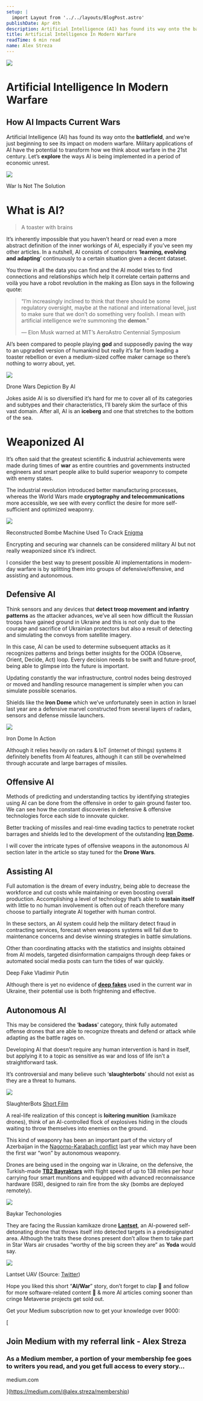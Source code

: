 ```yaml
---
setup: |
  import Layout from '../../layouts/BlogPost.astro'
publishDate: Apr 4th
description: Artificial Intelligence (AI) has found its way onto the battlefield, and we’re just beginning to see its impact on modern warfare. Military applications of AI have the potential to transform how we…
title: Artificial Intelligence In Modern Warfare
readTime: 6 min read
name: Alex Streza
---
```


![](https://miro.medium.com/max/1400/1*IMog-6PSYQCGiww8rykTcA.png)

# Artificial Intelligence In Modern Warfare

## How AI Impacts Current Wars

Artificial Intelligence (AI) has found its way onto the **battlefield**, and we’re just beginning to see its impact on modern warfare. Military applications of AI have the potential to transform how we think about warfare in the 21st century. Let’s **explore** the ways AI is being implemented in a period of economic unrest.

![](https://miro.medium.com/max/1000/0*EHsWXswaWm0hIOSH.jpg)

War Is Not The Solution

# What is AI?

> A toaster with brains

It’s inherently impossible that you haven’t heard or read even a more abstract definition of the inner workings of AI, especially if you’ve seen my other articles. In a nutshell, AI consists of computers ‘**learning, evolving and adapting**’ continuously to a certain situation given a decent dataset.

You throw in all the data you can find and the AI model tries to find connections and relationships which help it correlate certain patterns and voilà you have a robot revolution in the making as Elon says in the following quote:

> “I’m increasingly inclined to think that there should be some regulatory oversight, maybe at the national and international level, just to make sure that we don’t do something very foolish. I mean with artificial intelligence we’re summoning the **demon**.”
>
> — Elon Musk warned at MIT’s AeroAstro Centennial Symposium

AI’s been compared to people playing **god** and supposedly paving the way to an upgraded version of humankind but really it’s far from leading a toaster rebellion or even a medium-sized coffee maker carnage so there’s nothing to worry about, yet.

![](https://miro.medium.com/max/1400/1*ULLiUaKUbmo7MJ_iOQ6wNQ.png)

Drone Wars Depiction By AI

Jokes aside AI is so diversified it’s hard for me to cover all of its categories and subtypes and their characteristics, I’ll barely skim the surface of this vast domain. After all, AI is an **iceberg** and one that stretches to the bottom of the sea.

# Weaponized AI

It’s often said that the greatest scientific & industrial achievements were made during times of **war** as entire countries and governments instructed engineers and smart people alike to build superior weaponry to compete with enemy states.

The industrial revolution introduced better manufacturing processes, whereas the World Wars made **cryptography and telecommunications** more accessible, we see with every conflict the desire for more self-sufficient and optimized weaponry.

![](https://miro.medium.com/max/1400/0*E3i04nY-95kOd-nA.jpg)

Reconstructed Bombe Machine Used To Crack [Enigma](https://brilliant.org/wiki/enigma-machine/)

Encrypting and securing war channels can be considered military AI but not really weaponized since it’s indirect.

I consider the best way to present possible AI implementations in modern-day warfare is by splitting them into groups of defensive/offensive, and assisting and autonomous.

## Defensive AI

Think sensors and any devices that **detect troop movement and infantry patterns** as the attacker advances, we’ve all seen how difficult the Russian troops have gained ground in Ukraine and this is not only due to the courage and sacrifice of Ukrainian protectors but also a result of detecting and simulating the convoys from satellite imagery.

In this case, AI can be used to determine subsequent attacks as it recognizes patterns and brings better insights for the OODA (Observe, Orient, Decide, Act) loop. Every decision needs to be swift and future-proof, being able to glimpse into the future is important.

Updating constantly the war infrastructure, control nodes being destroyed or moved and handling resource management is simpler when you can simulate possible scenarios.

Shields like the **Iron Dome** which we’ve unfortunately seen in action in Israel last year are a defensive marvel constructed from several layers of radars, sensors and defense missile launchers.

![](https://miro.medium.com/max/1400/0*wOePCPxpipDMmxmn.jpg)

Iron Dome In Action

Although it relies heavily on radars & IoT (internet of things) systems it definitely benefits from AI features, although it can still be overwhelmed through accurate and large barrages of missiles.

## Offensive AI

Methods of predicting and understanding tactics by identifying strategies using AI can be done from the offensive in order to gain ground faster too. We can see how the constant discoveries in defensive & offensive technologies force each side to innovate quicker.

Better tracking of missiles and real-time evading tactics to penetrate rocket barrages and shields led to the development of the outstanding [**Iron Dome**](https://www.bbc.com/news/world-middle-east-20385306)**.**

I will cover the intricate types of offensive weapons in the autonomous AI section later in the article so stay tuned for the **Drone Wars**.

## Assisting AI

Full automation is the dream of every industry, being able to decrease the workforce and cut costs while maintaining or even boosting overall production. Accomplishing a level of technology that’s able to **sustain itself** with little to no human involvement is often out of reach therefore many choose to partially integrate AI together with human control.

In these sectors, an AI system could help the military detect fraud in contracting services, forecast when weapons systems will fail due to maintenance concerns and devise winning strategies in battle simulations.

Other than coordinating attacks with the statistics and insights obtained from AI models, targeted disinformation campaigns through deep fakes or automated social media posts can turn the tides of war quickly.

Deep Fake Vladimir Putin

Although there is yet no evidence of [**deep fakes**](https://medium.com/@alex.streza/i-deep-faked-myself-in-every-meeting-for-a-whole-week-23901deed017) used in the current war in Ukraine, their potential use is both frightening and effective.

## Autonomous AI

This may be considered the ‘**badass**’ category, think fully automated offense drones that are able to recognize threats and defend or attack while adapting as the battle rages on.

Developing AI that doesn’t require any human intervention is hard in itself, but applying it to a topic as sensitive as war and loss of life isn’t a straightforward task.

It’s controversial and many believe such ‘**slaughterbots**’ should not exist as they are a threat to humans.

![](https://miro.medium.com/max/1400/0*t4fhWUcdmqbljp0f.jpg)

SlaughterBots [Short Film](https://www.youtube.com/watch?v=9fa9lVwHHqg)

A real-life realization of this concept is **loitering munition** (kamikaze drones), think of an AI-controlled flock of explosives hiding in the clouds waiting to throw themselves into enemies on the ground.

This kind of weaponry has been an important part of the victory of Azerbaijan in the [Nagorno-Karabach conflict](https://www.crisisgroup.org/content/nagorno-karabakh-conflict-visual-explainer) last year which may have been the first war “won” by autonomous weaponry.

Drones are being used in the ongoing war in Ukraine, on the defensive, the Turkish-made [**TB2 Bayraktars**](https://www.baykartech.com/en/uav/bayraktar-tb2/) with flight speed of up to 138 miles per hour carrying four smart munitions and equipped with advanced reconnaissance hardware (ISR), designed to rain fire from the sky (bombs are deployed remotely).

![](https://miro.medium.com/max/1400/1*As2An91pZMadZ2ewD43LNg.png)

Baykar Techonologies

They are facing the Russian kamikaze drone [**Lantset**](https://www.realcleardefense.com/articles/2021/05/06/russian_uav_technology_and_loitering_munitions_775980.html), an AI-powered self-detonating drone that throws itself into detected targets in a predesignated area. Although the traits these drones present don’t allow them to take part in Star Wars air crusades “worthy of the big screen they are” as **Yoda** would say.

![](https://miro.medium.com/max/1400/0*gABKf29u6fPlX6z5)

Lantset UAV (Source: [Twitter](https://twitter.com/RALee85/status/1143253201434664961/photo/3))

Hope you liked this short “**AI/War**” story, don’t forget to clap 👏 and follow for more software-related content 🚀 & more AI articles coming sooner than cringe Metaverse projects get sold out.

Get your Medium subscription now to get your knowledge over 9000:

[

## Join Medium with my referral link - Alex Streza

### As a Medium member, a portion of your membership fee goes to writers you read, and you get full access to every story…

medium.com

](https://medium.com/@alex.streza/membership)
